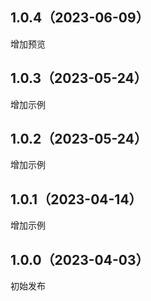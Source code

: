 ## 1.0.4（2023-06-09）
增加预览
## 1.0.3（2023-05-24）
增加示例
## 1.0.2（2023-05-24）
增加示例
## 1.0.1（2023-04-14）
增加示例
## 1.0.0（2023-04-03）
初始发布
